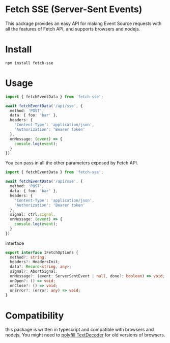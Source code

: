 # Fetch SSE (Server-Sent Events)
This package provides an easy API for making Event Source requests with all the features of Fetch API, and supports browsers and nodejs.

# Install
```
npm install fetch-sse
```
# Usage

```ts
import { fetchEventData } from 'fetch-sse';

await fetchEventData('/api/sse', {
  method: 'POST',
  data: { foo: 'bar' },
  headers: {
    'Content-Type': 'application/json',
    'Authorization': 'Bearer token'
  },
  onMessage: (event) => {
    console.log(event);
  }
})
```

You can pass in all the other parameters exposed by Fetch API.
```ts
import { fetchEventData } from 'fetch-sse';

await fetchEventData('/api/sse', {
  method: 'POST',
  data: { foo: 'bar' },
  headers: {
    'Content-Type': 'application/json',
    'Authorization': 'Bearer token'
  },
  signal: ctrl.signal,
  onMessage: (event) => {
    console.log(event);
  }
})
```

interface

```ts
export interface IFetchOptions {
  method?: string;
  headers?: HeadersInit;
  data?: Record<string, any>;
  signal?: AbortSignal;
  onMessage?: (event: ServerSentEvent | null, done?: boolean) => void;
  onOpen?: () => void;
  onClose?: () => void;
  onError?: (error: any) => void;
}
```

# Compatibility

this package is written in typescript and compatible with browsers and nodejs, You might need to [polyfill TextDecoder](https://www.npmjs.com/package/fast-text-encoding) for old versions of browsers.
